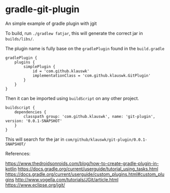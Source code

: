 # gradle-git-plugin
An simple example of gradle plugin with jgit

To build, run `./gradlew fatjar`, this will generate the correct jar in `builds/libs/`.

The plugin name is fully base on the `gradlePlugin` found in the `build.gradle`

```
gradlePlugin {
    plugins {
        simplePlugin {
            id = 'com.github.klauswk'
            implementationClass = 'com.github.klauswk.GitPlugin'
        }
    }
}
```

Then it can be imported using `buildScript` on any other project.

```
buildscript {    
    dependencies {
        classpath group: 'com.github.klauswk', name: 'git-plugin', version: '0.0.1-SNAPSHOT'
    }
}
```

This will search for the jar in `com/github/klauswk/git-plugin/0.0.1-SNAPSHOT/`

References:


https://www.thedroidsonroids.com/blog/how-to-create-gradle-plugin-in-kotlin
https://docs.gradle.org/current/userguide/tutorial_using_tasks.html
https://docs.gradle.org/current/userguide/custom_plugins.html#custom_plugins
http://www.vogella.com/tutorials/JGit/article.html
https://www.eclipse.org/jgit/

